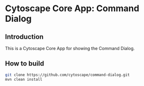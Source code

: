 # Cytoscape Core App: Command Dialog

## Introduction

This is a Cytoscape Core App for showing the Command Dialog.


## How to build

```bash
git clone https://github.com/cytoscape/command-dialog.git
mvn clean install
```

